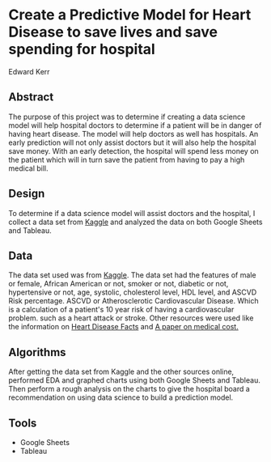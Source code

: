 # Create a Predictive Model for Heart Disease to save lives and save spending for hospital
Edward Kerr
<br>
## Abstract
The purpose of this project was to determine if creating a data science model will help hospital doctors to determine if a patient will be in danger of having heart disease. The model will help doctors as well has hospitals. An early prediction will not only assist doctors but it will also help the hospital save money. With an early detection, the hospital will spend less money on the patient which will in turn save the patient from having to pay a high medical bill.

## Design
To determine if a data science model will assist doctors and the hospital, I collect a data set from [Kaggle](https://www.kaggle.com/mokar2001/ascvd-heart-risk) and analyzed the data on both Google Sheets and Tableau. 

## Data
The data set used was from [Kaggle](https://www.kaggle.com/mokar2001/ascvd-heart-risk). The data set had the features of male or female, African American or not, smoker or not, diabetic or not, hypertensive or not, age, systolic, cholesterol level, HDL level, and ASCVD Risk percentage. ASCVD or Atherosclerotic Cardiovascular Disease. Which is a calculation of a patient's 10 year risk of having a cardiovascular problem. such as a heart attack or stroke. Other resources were used like the information on [Heart Disease Facts](https://www.cdc.gov/heartdisease/facts.htm) and [A paper on medical cost.](https://link.springer.com/article/10.1007/s40273-020-00952-0#Fig2)
## Algorithms
After getting the data set from Kaggle and the other sources online, performed EDA and graphed charts using both Google Sheets and Tableau. Then perform a rough analysis on the charts to give the hospital board a recommendation on using data science to build a prediction model.
## Tools
- Google Sheets
- Tableau
